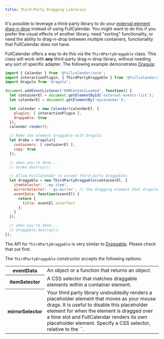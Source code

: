 ```yaml
---
title: Third-Party Dragging Libraries
---
```


It's possible to leverage a third-party library to do your [external element drag-n-drop](external-dragging) instead of using FullCalendar. You might want to do this if you prefer the visual effects of another library, need "sorting" functionality, or need the ability to drag-n-drop between multiple containers, functionality that FullCalendar does not have.

FullCalendar offers a way to do this via the `ThirdPartyDraggable` class. This class will work with **any** third-party drag-n-drop library, without needing any sort of specific adapter. The following example demonstrates [Dragula](https://bevacqua.github.io/dragula/):

```js
import { Calendar } from '@fullcalendar/core';
import interactionPlugin, { ThirdPartyDraggable } from '@fullcalendar/interaction';
import dragula from 'dragula';

document.addEventListener('DOMContentLoaded', function() {
  let containerEl = document.getElementById('external-events-list');
  let calendarEl = document.getElementBy('mycalendar');

  let calendar = new Calendar(calendarEl, {
    plugins: [ interactionPlugin ],
    droppable: true
  });
  calendar.render();

  // Make the element draggable with Dragula
  let drake = dragula({
    containers: [ containerEl ],
    copy: true
  });

  // when you're done...
  // drake.destroy();

  // Allow FullCalendar to accept third-party draggables
  let draggable = new ThirdPartyDraggable(containerEl, {
    itemSelector: '.my-item',
    mirrorSelector: '.gu-mirror', // the dragging element that dragula renders
    eventData: function(eventEl) {
      return {
        title: eventEl.innerText
      };
    }
  });

  // when you're done...
  // draggable.destroy();
});
```

The API for `ThirdPartyDraggable` is very similar to [Draggable](external-dragging). Please check that out first.

The `ThirdPartyDraggable` constructor accepts the following options:

<table>

<tr>
<th>eventData</th>
<td markdown='1'>
An object or a function that returns an object.
</td>
</tr>

<tr>
<th>itemSelector</th>
<td markdown='1'>
A CSS selector that matches draggable elements within a container element.
</td>
</tr>

<tr>
<th>mirrorSelector</th>
<td markdown='1'>
Your third party library undoubtedly renders a placeholder element that moves as your mouse drags. It is useful to disable this placeholder element for when the element is dragged over a time slot and FullCalendar renders its own placeholder element. Specify a CSS selector, relative to the `<body>`.
</td>
</tr>

</table>
